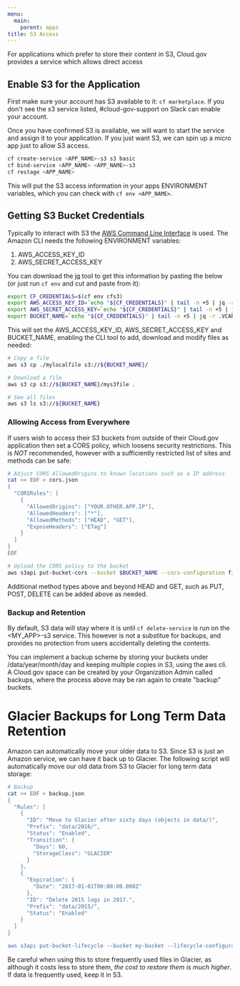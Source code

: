 ```yaml
---
menu:
  main:
    parent: apps
title: S3 Access
---
```


For applications which prefer to store their content in S3, Cloud.gov provides a service which allows direct access

## Enable S3 for the Application

First make sure your account has S3 available to it: `cf marketplace`.  If you don't see the s3 service listed, #cloud-gov-support on Slack can enable your account.

Once you have confirmed S3 is available, we will want to start the service and assign it to your application.  If you just want S3, we can spin up a micro app just to allow S3 access.

```bash
cf create-service <APP_NAME>-s3 s3 basic
cf bind-service <APP_NAME> <APP_NAME>-s3
cf restage <APP_NAME>
```

This will put the S3 access information in your apps ENVIRONMENT variables, which you can check with `cf env <APP_NAME>`.

## Getting S3 Bucket Credentials
Typically to interact with S3 the [AWS Command Line Interface](https://aws.amazon.com/cli/) is used.  The Amazon CLI needs the following ENVIRONMENT variables:
 1. AWS_ACCESS_KEY_ID 
 2. AWS_SECRET_ACCESS_KEY 
 
You can download the [jq](https://stedolan.github.io/jq/) tool to get this information by pasting the below (or just run `cf env` and cut and paste from it):

```bash
export CF_CREDENTIALS=$(cf env cfs3) 
export AWS_ACCESS_KEY_ID=`echo "${CF_CREDENTIALS}" | tail -n +5 | jq -r .VCAP_SERVICES.s3[].credentials.access_key_id 2>/dev/null`
export AWS_SECRET_ACCESS_KEY=`echo "${CF_CREDENTIALS}" | tail -n +5 | jq -r .VCAP_SERVICES.s3[].credentials.secret_access_key 2>/dev/null`
export BUCKET_NAME=`echo "${CF_CREDENTIALS}" | tail -n +5 | jq -r .VCAP_SERVICES.s3[].credentials.bucket 2>/dev/null`
```

This will set the AWS_ACCESS_KEY_ID, AWS_SECRET_ACCESS_KEY and BUCKET_NAME, enabling the CLI tool to add, download and modify files as needed:

```bash
# Copy a file
aws s3 cp ./mylocalfile s3://${BUCKET_NAME}/

# Download a file
aws s3 cp s3://${BUCKET_NAME}/mys3file .

# See all files
aws s3 ls s3://${BUCKET_NAME}
```

### Allowing Access from Everywhere
If users wish to access their S3 buckets from outside of their Cloud.gov application then set a CORS policy, which loosens security restrictions.  This is *NOT* recommended, however with a sufficiently restricted list of sites and methods can be safe:

```bash
# Adjust CORS AllowedOrigins to known locations such as a IP address
cat << EOF > cors.json
{
  "CORSRules": [
    {
      "AllowedOrigins": ["YOUR.OTHER.APP.IP"],
      "AllowedHeaders": ["*"],
      "AllowedMethods": ["HEAD", "GET"],
      "ExposeHeaders": ["ETag"]
    }
  ]
}
EOF

# Upload the CORS policy to the bucket
aws s3api put-bucket-cors --bucket $BUCKET_NAME --cors-configuration file://cors.json
```

Additional method types above and beyond HEAD and GET, such as PUT, POST, DELETE can be added above as needed.

### Backup and Retention
By default, S3 data will stay where it is until `cf delete-service` is run on the <MY_APP>-s3 service.  This however is not a substitue for backups, and provides no protection from users accidentally deleting the contents.  

You can implement a backup scheme by storing your buckets under /data/year/month/day and keeping multiple copies in S3, using the aws cli. A Cloud.gov space can be created by your Organization Admin called backups, where the process above may be ran again to create "backup" buckets. 

# Glacier Backups for Long Term Data Retention
Amazon can automatically move your older data to S3.  Since S3 is just an Amazon service, we can have it back up to Glacier.  The following script will automatically move our old data from S3 to Glacier for long term data storage:

```bash
# Backup 
cat << EOF > backup.json
{
  "Rules": [
    {
      "ID": "Move to Glacier after sixty days (objects in data/)",
      "Prefix": "data/2016/",
      "Status": "Enabled",
      "Transition": {
        "Days": 60,
        "StorageClass": "GLACIER"
      }
    },
    {
      "Expiration": {
        "Date": "2017-01-01T00:00:00.000Z"
      },
      "ID": "Delete 2015 logs in 2017.",
      "Prefix": "data/2015/",
      "Status": "Enabled"
    }
  ]
}

aws s3api put-bucket-lifecycle --bucket my-bucket --lifecycle-configuration file://backup.json

```

Be careful when using this to store frequently used files in Glacier, as although it costs less to store them, *the cost to restore them is much higher*.  If data is frequently used, keep it in S3.

















































